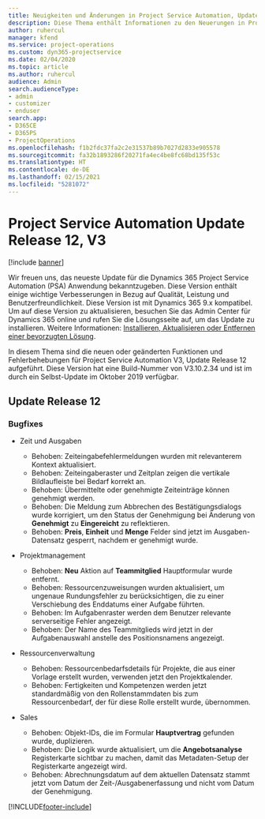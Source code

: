 ```yaml
---
title: Neuigkeiten und Änderungen in Project Service Automation, Update Release 12, V3
description: Diese Thema enthält Informationen zu den Neuerungen in Project Service Automation Release 12, V3.
author: ruhercul
manager: kfend
ms.service: project-operations
ms.custom: dyn365-projectservice
ms.date: 02/04/2020
ms.topic: article
ms.author: ruhercul
audience: Admin
search.audienceType:
- admin
- customizer
- enduser
search.app:
- D365CE
- D365PS
- ProjectOperations
ms.openlocfilehash: f1b2fdc37fa2c2e31537b89b7027d2833e905578
ms.sourcegitcommit: fa32b1893286f20271fa4ec4be8fc68bd135f53c
ms.translationtype: HT
ms.contentlocale: de-DE
ms.lasthandoff: 02/15/2021
ms.locfileid: "5281072"
---
```

# <a name="project-service-automation-update-release-12-v3"></a>Project Service Automation Update Release 12, V3

[!include [banner](../includes/psa-now-project-operations.md)]

Wir freuen uns, das neueste Update für die Dynamics 365 Project Service Automation (PSA) Anwendung bekanntzugeben. Diese Version enthält einige wichtige Verbesserungen in Bezug auf Qualität, Leistung und Benutzerfreundlichkeit. Diese Version ist mit Dynamics 365 9.x kompatibel. Um auf diese Version zu aktualisieren, besuchen Sie das Admin Center für Dynamics 365 online und rufen Sie die Lösungsseite auf, um das Update zu installieren. Weitere Informationen: [Installieren, Aktualisieren oder Entfernen einer bevorzugten Lösung](https://docs.microsoft.com/power-platform/admin/install-remove-preferred-solution).

In diesem Thema sind die neuen oder geänderten Funktionen und Fehlerbehebungen für Project Service Automation V3, Update Release 12 aufgeführt. Diese Version hat eine Build-Nummer von V3.10.2.34 und ist im durch ein Selbst-Update im Oktober 2019 verfügbar.

## <a name="update-release-12"></a>Update Release 12

### <a name="bug-fixes"></a>Bugfixes

- Zeit und Ausgaben

    - Behoben: Zeiteingabefehlermeldungen wurden mit relevanterem Kontext aktualisiert.
    - Behoben: Zeiteingaberaster und Zeitplan zeigen die vertikale Bildlaufleiste bei Bedarf korrekt an.
    - Behoben: Übermittelte oder genehmigte Zeiteinträge können genehmigt werden.
    - Behoben: Die Meldung zum Abbrechen des Bestätigungsdialogs wurde korrigiert, um den Status der Genehmigung bei Änderung von **Genehmigt** zu **Eingereicht** zu reflektieren.
    - Behoben: **Preis**, **Einheit** und **Menge** Felder sind jetzt im Ausgaben-Datensatz gesperrt, nachdem er genehmigt wurde.

- Projektmanagement

    - Behoben: **Neu** Aktion auf **Teammitglied** Hauptformular wurde entfernt.
    - Behoben: Ressourcenzuweisungen wurden aktualisiert, um ungenaue Rundungsfehler zu berücksichtigen, die zu einer Verschiebung des Enddatums einer Aufgabe führten.
    - Behoben: Im Aufgabenraster werden dem Benutzer relevante serverseitige Fehler angezeigt.
    - Behoben: Der Name des Teammitglieds wird jetzt in der Aufgabenauswahl anstelle des Positionsnamens angezeigt.

- Ressourcenverwaltung

    - Behoben: Ressourcenbedarfsdetails für Projekte, die aus einer Vorlage erstellt wurden, verwenden jetzt den Projektkalender.
    - Behoben: Fertigkeiten und Kompetenzen werden jetzt standardmäßig von den Rollenstammdaten bis zum Ressourcenbedarf, der für diese Rolle erstellt wurde, übernommen.

- Sales

    - Behoben: Objekt-IDs, die im Formular **Hauptvertrag** gefunden wurde, duplizieren.
    - Behoben: Die Logik wurde aktualisiert, um die **Angebotsanalyse** Registerkarte sichtbar zu machen, damit das Metadaten-Setup der Registerkarte angezeigt wird.
    - Behoben: Abrechnungsdatum auf dem aktuellen Datensatz stammt jetzt vom Datum der Zeit-/Ausgabenerfassung und nicht vom Datum der Genehmigung.


[!INCLUDE[footer-include](../includes/footer-banner.md)]